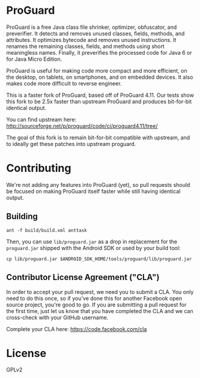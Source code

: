 ProGuard
========
ProGuard is a free Java class file shrinker, optimizer, obfuscator, and 
preverifier. It detects and removes unused classes, fields, methods, and 
attributes. It optimizes bytecode and removes unused instructions. It renames 
the remaining classes, fields, and methods using short meaningless names. 
Finally, it preverifies the processed code for Java 6 or for Java Micro Edition.

ProGuard is useful for making code more compact and more efficient, on the 
desktop, on tablets, on smartphones, and on embedded devices. It also makes code
more difficult to reverse engineer.

This is a faster fork of ProGuard, based off of ProGuard 4.11.  Our tests show 
this fork to be 2.5x faster than upstream ProGuard and produces bit-for-bit 
identical output.

You can find upstream here: http://sourceforge.net/p/proguard/code/ci/proguard4.11/tree/

The goal of this fork is to remain bit-for-bit compatible with upstream, and to
ideally get these patches into upstream proguard.

# Contributing

We're not adding any features into ProGuard (yet), so pull requests should be
focused on making ProGuard itself faster while still having identical output.

## Building

    ant -f build/build.xml anttask

Then, you can use `lib/proguard.jar` as a drop in replacement for the
`proguard.jar` shipped with the Android SDK or used by your build tool:

    cp lib/proguard.jar $ANDROID_SDK_HOME/tools/proguard/lib/proguard.jar

## Contributor License Agreement ("CLA")
In order to accept your pull request, we need you to submit a CLA. You only need to do this once, so if you've done this for another Facebook open source project, you're good to go. If you are submitting a pull request for the first time, just let us know that you have completed the CLA and we can cross-check with your GitHub username.

Complete your CLA here: <https://code.facebook.com/cla>

License
========
GPLv2

